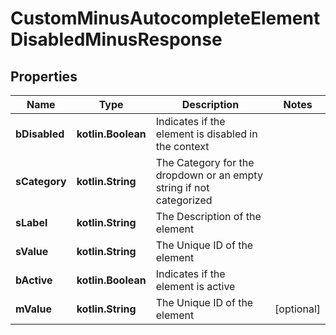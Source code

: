 
# CustomMinusAutocompleteElementDisabledMinusResponse

## Properties
Name | Type | Description | Notes
------------ | ------------- | ------------- | -------------
**bDisabled** | **kotlin.Boolean** | Indicates if the element is disabled in the context | 
**sCategory** | **kotlin.String** | The Category for the dropdown or an empty string if not categorized | 
**sLabel** | **kotlin.String** | The Description of the element | 
**sValue** | **kotlin.String** | The Unique ID of the element | 
**bActive** | **kotlin.Boolean** | Indicates if the element is active | 
**mValue** | **kotlin.String** | The Unique ID of the element |  [optional]



